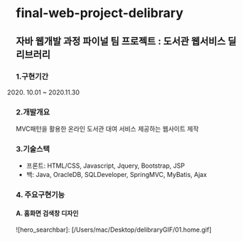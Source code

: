 # final-web-project-delibrary
## 자바 웹개발 과정 파이널 팀 프로젝트 : 도서관 웹서비스 딜리브러리

### 1.구현기간
2020. 10.01 ~ 2020.11.30

### 2.개발개요
MVC패턴을 활용한 온라인 도서관 대여 서비스 제공하는 웹사이트 제작 

### 3.기술스택
  - 프론트: HTML/CSS, Javascript, Jquery, Bootstrap, JSP
  - 백: Java, OracleDB, SQLDeveloper, SpringMVC, MyBatis, Ajax

### 4. 주요구현기능
  #### A. 홈화면 검색창 디자인
  ![hero_searchbar]: [/Users/mac/Desktop/delibraryGIF/01.home.gif]

   
  


